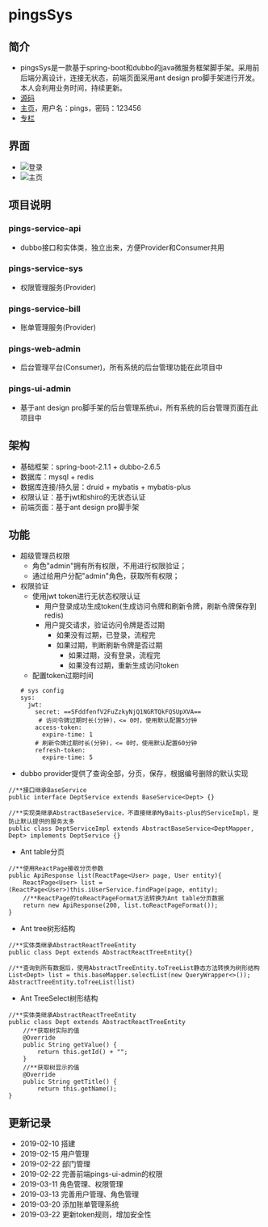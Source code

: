 # pingsSys
## 简介
- pingsSys是一款基于spring-boot和dubbo的java微服务框架脚手架。采用前后端分离设计，连接无状态，前端页面采用ant design pro脚手架进行开发。本人会利用业务时间，持续更新。
- [源码](https://github.com/pingszi/pingsSys)
- [主页](http://pingssys.pings.fun)，用户名：pings，密码：123456
- [专栏](https://blog.csdn.net/zhouping118/column/info/34277)
## 界面
- ![登录](https://github.com/pingszi/pingsSys/blob/master/pings-ui-admin/docker/login.png)
- ![主页](https://github.com/pingszi/pingsSys/blob/master/pings-ui-admin/docker/index.png)
## 项目说明
### pings-service-api
- dubbo接口和实体类，独立出来，方便Provider和Consumer共用
### pings-service-sys
- 权限管理服务(Provider)
### pings-service-bill
- 账单管理服务(Provider)
### pings-web-admin
- 后台管理平台(Consumer)，所有系统的后台管理功能在此项目中
### pings-ui-admin
- 基于ant design pro脚手架的后台管理系统ui，所有系统的后台管理页面在此项目中
## 架构
- 基础框架：spring-boot-2.1.1 + dubbo-2.6.5
- 数据库：mysql + redis
- 数据库连接/持久层：druid + mybatis + mybatis-plus
- 权限认证：基于jwt和shiro的无状态认证
- 前端页面：基于ant design pro脚手架
## 功能
- 超级管理员权限
    - 角色"admin"拥有所有权限，不用进行权限验证；
    - 通过给用户分配"admin"角色，获取所有权限；
- 权限验证
    - 使用jwt token进行无状态权限认证
        - 用户登录成功生成token(生成访问令牌和刷新令牌，刷新令牌保存到redis)
        - 用户提交请求，验证访问令牌是否过期
            - 如果没有过期，已登录，流程完
            - 如果过期，判断刷新令牌是否过期
                - 如果过期，没有登录，流程完
                - 如果没有过期，重新生成访问token
    - 配置token过期时间
    ```
    # sys config
    sys:
      jwt:
        secret: ==SFddfenfV2FuZzkyNjQ1NGRTQkFQSUpXVA==
         # 访问令牌过期时长(分钟)，<= 0时，使用默认配置5分钟
        access-token:
          expire-time: 1
        # 刷新令牌过期时长(分钟)，<= 0时，使用默认配置60分钟
        refresh-token:
          expire-time: 5
    ```
- dubbo provider提供了查询全部，分页，保存，根据编号删除的默认实现
```
//**接口继承BaseService
public interface DeptService extends BaseService<Dept> {}

//**实现类继承AbstractBaseService，不直接继承MyBaits-plus的ServiceImpl，是防止默认提供的服务太多
public class DeptServiceImpl extends AbstractBaseService<DeptMapper, Dept> implements DeptService {}
```
- Ant table分页
```
//**使用ReactPage接收分页参数
public ApiResponse list(ReactPage<User> page, User entity){
    ReactPage<User> list = (ReactPage<User>)this.iUserService.findPage(page, entity);
    //**ReactPage的toReactPageFormat方法转换为Ant table分页数据
    return new ApiResponse(200, list.toReactPageFormat());
}
```
- Ant tree树形结构
```
//**实体类继承AbstractReactTreeEntity
public class Dept extends AbstractReactTreeEntity{}

//**查询到所有数据后，使用AbstractTreeEntity.toTreeList静态方法转换为树形结构
List<Dept> list = this.baseMapper.selectList(new QueryWrapper<>());
AbstractTreeEntity.toTreeList(list)
```
- Ant TreeSelect树形结构
```
//**实体类继承AbstractReactTreeEntity
public class Dept extends AbstractReactTreeEntity
    //**获取树实际的值
    @Override
    public String getValue() {
        return this.getId() + "";
    }
    //**获取树显示的值
    @Override
    public String getTitle() {
        return this.getName();
}
```
## 更新记录
- 2019-02-10 搭建
- 2019-02-15 用户管理
- 2019-02-22 部门管理
- 2019-02-22 完善前端pings-ui-admin的权限
- 2019-03-11 角色管理、权限管理
- 2019-03-13 完善用户管理、角色管理
- 2019-03-20 添加账单管理系统
- 2019-03-22 更新token规则，增加安全性
